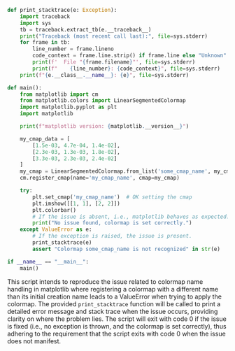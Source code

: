```python
def print_stacktrace(e: Exception):
    import traceback
    import sys
    tb = traceback.extract_tb(e.__traceback__)
    print("Traceback (most recent call last):", file=sys.stderr)
    for frame in tb:
        line_number = frame.lineno
        code_context = frame.line.strip() if frame.line else "Unknown"
        print(f'  File "{frame.filename}"', file=sys.stderr)
        print(f"    {line_number}: {code_context}", file=sys.stderr)
    print(f"{e.__class__.__name__}: {e}", file=sys.stderr)

def main():
    from matplotlib import cm
    from matplotlib.colors import LinearSegmentedColormap
    import matplotlib.pyplot as plt
    import matplotlib

    print(f"matplotlib version: {matplotlib.__version__}")

    my_cmap_data = [
        [1.5e-03, 4.7e-04, 1.4e-02],
        [2.3e-03, 1.3e-03, 1.8e-02],
        [3.3e-03, 2.3e-03, 2.4e-02]
    ]
    my_cmap = LinearSegmentedColormap.from_list('some_cmap_name', my_cmap_data)
    cm.register_cmap(name='my_cmap_name', cmap=my_cmap)

    try:
        plt.set_cmap('my_cmap_name')  # OK setting the cmap
        plt.imshow([[1, 1], [2, 2]])
        plt.colorbar()
        # If the issue is absent, i.e., matplotlib behaves as expected:
        print("No issue found, colormap is set correctly.")
    except ValueError as e:
        # If the exception is raised, the issue is present.
        print_stacktrace(e)
        assert "Colormap some_cmap_name is not recognized" in str(e)

if __name__ == "__main__":
    main()
```

This script intends to reproduce the issue related to colormap name handling in matplotlib where registering a colormap with a different name than its initial creation name leads to a ValueError when trying to apply the colormap. The provided `print_stacktrace` function will be called to print a detailed error message and stack trace when the issue occurs, providing clarity on where the problem lies. The script will exit with code 0 if the issue is fixed (i.e., no exception is thrown, and the colormap is set correctly), thus adhering to the requirement that the script exits with code 0 when the issue does not manifest.